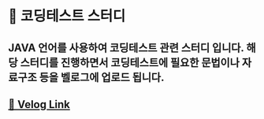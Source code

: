 # 📖 코딩테스트 스터디
## JAVA 언어를 사용하여 코딩테스트 관련 스터디 입니다. 해당 스터디를 진행하면서 코딩테스트에 필요한 문법이나 자료구조 등을 벨로그에 업로드 됩니다.
## [🔗 Velog Link](https://velog.io/@seowoonote/posts?tag=%EC%BD%94%EB%94%A9%ED%85%8C%EC%8A%A4%ED%8A%B8)